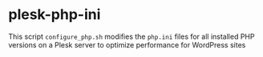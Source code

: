 # plesk-php-ini
This script `configure_php.sh` modifies the `php.ini` files for all installed PHP versions on a Plesk server to optimize performance for WordPress sites
